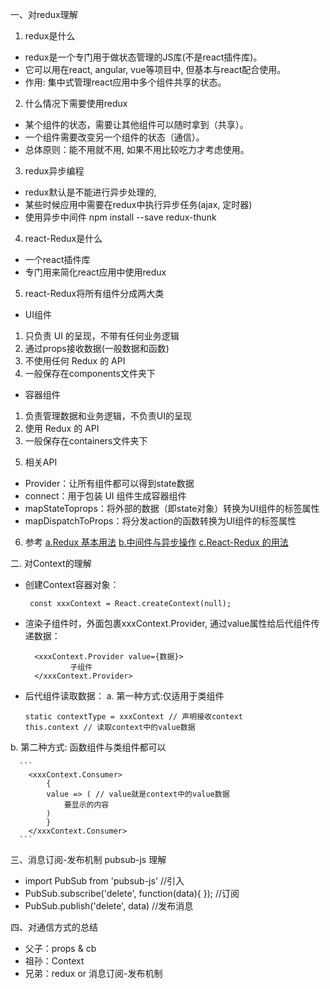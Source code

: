 一、对redux理解
1. redux是什么
 * redux是一个专门用于做状态管理的JS库(不是react插件库)。
 * 它可以用在react, angular, vue等项目中, 但基本与react配合使用。
 * 作用: 集中式管理react应用中多个组件共享的状态。
2. 什么情况下需要使用redux
 * 某个组件的状态，需要让其他组件可以随时拿到（共享）。
 * 一个组件需要改变另一个组件的状态（通信）。
 * 总体原则：能不用就不用, 如果不用比较吃力才考虑使用。
3. redux异步编程
 * redux默认是不能进行异步处理的,
 * 某些时候应用中需要在redux中执行异步任务(ajax, 定时器)
 * 使用异步中间件 npm install --save redux-thunk
4. react-Redux是什么
 * 一个react插件库
 * 专门用来简化react应用中使用redux
5. react-Redux将所有组件分成两大类
 * UI组件
 1) 只负责 UI 的呈现，不带有任何业务逻辑
 2) 通过props接收数据(一般数据和函数)
 3) 不使用任何 Redux 的 API
 4) 一般保存在components文件夹下
 * 容器组件
 1) 负责管理数据和业务逻辑，不负责UI的呈现
 2) 使用 Redux 的 API
 3) 一般保存在containers文件夹下
5. 相关API
 * Provider：让所有组件都可以得到state数据
 * connect：用于包装 UI 组件生成容器组件
 * mapStateToprops：将外部的数据（即state对象）转换为UI组件的标签属性
 * mapDispatchToProps：将分发action的函数转换为UI组件的标签属性
6. 参考
[a.Redux 基本用法](http://www.ruanyifeng.com/blog/2016/09/redux_tutorial_part_one_basic_usages.html)
[b.中间件与异步操作](http://www.ruanyifeng.com/blog/2016/09/redux_tutorial_part_two_async_operations.html)
[c.React-Redux 的用法](http://www.ruanyifeng.com/blog/2016/09/redux_tutorial_part_three_react-redux.html)

二. 对Context的理解
 * 创建Context容器对象：
   ```
    const xxxContext = React.createContext(null);
   ```
 * 渲染子组件时，外面包裹xxxContext.Provider, 通过value属性给后代组件传递数据：
   ```
     <xxxContext.Provider value={数据}>
             子组件
     </xxxContext.Provider>
   ```
 * 后代组件读取数据：
  a. 第一种方式:仅适用于类组件
	  ```
      static contextType = xxxContext // 声明接收context
	  this.context // 读取context中的value数据
      ```
  b. 第二种方式: 函数组件与类组件都可以

	  ```
        <xxxContext.Consumer>
            {
            value => ( // value就是context中的value数据
                要显示的内容
            )
            }
        </xxxContext.Consumer>
      ```

三、消息订阅-发布机制 pubsub-js 理解
 * import PubSub from 'pubsub-js' //引入
 * PubSub.subscribe('delete', function(data){ }); //订阅
 * PubSub.publish('delete', data) //发布消息

四、对通信方式的总结
 * 父子：props & cb
 * 祖孙：Context
 * 兄弟：redux or 消息订阅-发布机制